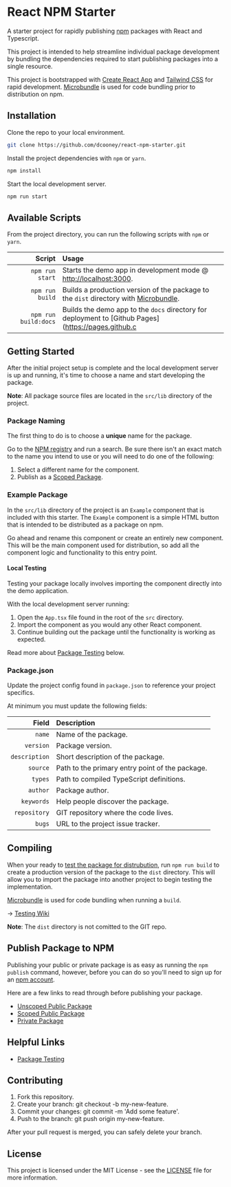 # React NPM Starter

A starter project for rapidly publishing [npm](https://www.npmjs.com/) packages with React and Typescript.

This project is intended to help streamline individual package development by bundling the dependencies required to start publishing packages into a single resource.

This project is bootstrapped with [Create React App](https://github.com/facebook/create-react-app) and [Tailwind CSS](https://tailwindcss.com/) for rapid development. [Microbundle](https://github.com/developit/microbundle) is used for code bundling prior to distribution on npm.

## Installation

Clone the repo to your local environment.

```bash
git clone https://github.com/dcooney/react-npm-starter.git
```

Install the project dependencies with `npm` or `yarn`.

```bash
npm install
```

Start the local development server.

```bash
npm run start
```

## Available Scripts

From the project directory, you can run the following scripts with `npm` or `yarn`.

| Script                 |  Usage                                                                                                                          |
|----------------------: | :------------------------------------------------------------------------------------------------------------------------------- |
| `npm run start`        | Starts the demo app in development mode @ [http://localhost:3000](http://localhost:3000).      |
| `npm run build`        | Builds a production version of the package to the `dist` directory with [Microbundle](https://github.com/developit/microbundle).  |
| `npm run build:docs`   | Builds the demo app to the `docs` directory for deployment to [Github Pages](<https://pages.github.c>

## Getting Started

After the initial project setup is complete and the local development server is up and running, it's time to choose a name and start developing the package.

**Note**: All package source files are located in the `src/lib` directory of the project.

### Package Naming

The first thing to do is to choose a **unique** name for the package.

Go to the [NPM registry](https://www.npmjs.com/) and run a search. Be sure there isn't an exact match to the name you intend to use or you will need to do one of the following:

1. Select a different name for the component.
2. Publish as a [Scoped Package](https://docs.npmjs.com/creating-and-publishing-scoped-public-packages).

### Example Package

In the `src/lib` directory of the project is an `Example` component that is included with this starter. The `Example` component is a simple HTML button that is intended to be distributed as a package on npm.

Go ahead and rename this component or create an entirely new component. This will be the main component used for distribution, so add all the component logic and functionality to this entry point.

#### Local Testing

Testing your package locally involves importing the component directly into the demo application.

With the local development server running:

1. Open the `App.tsx` file found in the root of the `src` directory.
2. Import the component as you would any other React component.
3. Continue building out the package until the functionality is working as expected.

Read more about [Package Testing](#compiling) below.

### Package.json

Update the project config found in `package.json` to reference your project specifics.

At minimum you must update the following fields:

| Field          | Description                                |
|--------------: |:------------------------------------------ |
| `name`         | Name of the package.                       |
| `version`      | Package version.                           |
| `description`  | Short description of the package.          |
| `source`       | Path to the primary entry point of the package.   |
| `types`        | Path to compiled TypeScript definitions.   |
| `author`       | Package author.                            |
| `keywords`     | Help people discover the package.          |
| `repository`   | GIT repository where the code lives.       |
| `bugs`         | URL to the project issue tracker.          |

## Compiling

When your ready to [test the package for distrubution](https://github.com/dcooney/react-npm-starter/wiki/Testing), run `npm run build` to create a production version of the package to the `dist` directory. This will allow you to import the package into another project to begin testing the implementation.

[Microbundle](https://github.com/developit/microbundle) is used for code bundling when running a `build`.

&rarr; [Testing Wiki](https://github.com/dcooney/react-npm-starter/wiki/Testing)

**Note**: The `dist` directory is not comitted to the GIT repo.

## Publish Package to NPM

Publishing your public or private package is as easy as running the `npm publish` command, however, before you can do so you'll need to sign up for an [npm account](https://www.npmjs.com/signup).

Here are a few links to read through before publishing your package.

- [Unscoped Public Package](https://docs.npmjs.com/creating-and-publishing-unscoped-public-packages)
- [Scoped Public Package](https://docs.npmjs.com/creating-and-publishing-scoped-public-packages)
- [Private Package](https://docs.npmjs.com/creating-and-publishing-private-packages)

## Helpful Links

- [Package Testing](https://github.com/dcooney/react-npm-starter/wiki/Testing)

## Contributing

1. Fork this repository.
2. Create your branch: git checkout -b my-new-feature.
3. Commit your changes: git commit -m 'Add some feature'.
4. Push to the branch: git push origin my-new-feature.

After your pull request is merged, you can safely delete your branch.

## License

This project is licensed under the MIT License - see the [LICENSE](https://github.com/dcooney/react-npm-starter/blob/main/LICENSE) file for more information.
